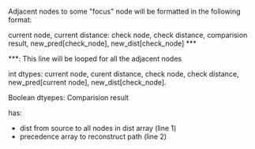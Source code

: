 
Adjacent nodes to some "focus" node will be formatted in the following format:


<adj>
    current node, current distance: 
    check node, check distance, comparision result, new_pred[check_node], new_dist[check_node]    ***
</adj>


***: This line will be looped for all the adjacent nodes


int dtypes: current node, curent distance, check node, check distance, new_pred[current node], new_dist[check_node].

Boolean dtyepes: Comparision result

<result> has:
- dist from source to all nodes in dist array (line 1)
- precedence array to reconstruct path (line 2)